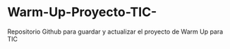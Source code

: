 # Warm-Up-Proyecto-TIC-
Repositorio Github para guardar y actualizar el proyecto de Warm Up para TIC
